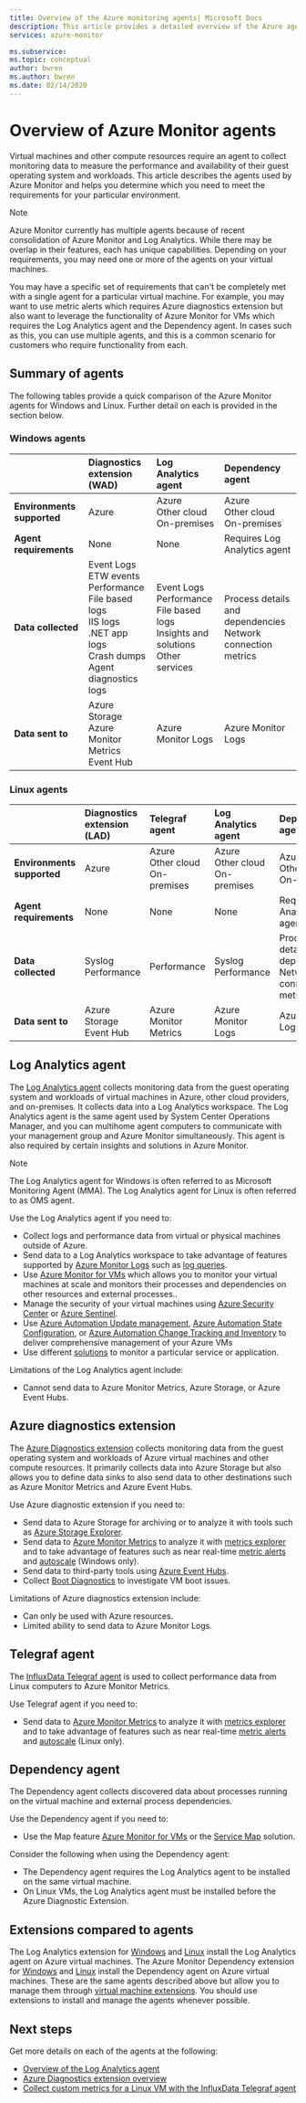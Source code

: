 ```yaml
---
title: Overview of the Azure monitoring agents| Microsoft Docs
description: This article provides a detailed overview of the Azure agents available which support monitoring virtual machines hosted in Azure or hybrid environment.
services: azure-monitor

ms.subservice:
ms.topic: conceptual
author: bwren
ms.author: bwren
ms.date: 02/14/2020
---
```


# Overview of Azure Monitor agents

Virtual machines and other compute resources require an agent to collect monitoring data to measure the performance and availability of their guest operating system and workloads. This article describes the agents used by Azure Monitor and helps you determine which you need to meet the requirements for your particular environment.

> [!NOTE]
> Azure Monitor currently has multiple agents because of recent consolidation of Azure Monitor and Log Analytics. While there may be overlap in their features, each has unique capabilities. Depending on your requirements, you may need one or more of the agents on your virtual machines. 

You may have a specific set of requirements that can't be completely met with a single agent for a particular virtual machine. For example, you may want to use metric alerts which requires Azure diagnostics extension but also want to leverage the functionality of Azure Monitor for VMs which requires the Log Analytics agent and the Dependency agent. In cases such as this, you can use multiple agents, and this is a common scenario for customers who require functionality from each.

## Summary of agents

The following tables provide a quick comparison of the Azure Monitor agents for Windows and Linux. Further detail on each is provided in the section below. 

### Windows agents

| | Diagnostics<br>extension (WAD) | Log Analytics<br>agent | Dependency<br>agent |
|:---|:---|:---|:---|
| **Environments supported** | Azure | Azure<br>Other cloud<br>On-premises | Azure<br>Other cloud<br>On-premises | 
| **Agent requirements**  | None | None | Requires Log Analytics agent |
| **Data collected** | Event Logs<br>ETW events<br>Performance<br>File based logs<br>IIS logs<br>.NET app logs<br>Crash dumps<br>Agent diagnostics logs | Event Logs<br>Performance<IIS logs><br>File based logs<br>Insights and solutions<br>Other services | Process details and dependencies<br>Network connection metrics |
| **Data sent to** | Azure Storage<br>Azure Monitor Metrics<br>Event Hub | Azure Monitor Logs | Azure Monitor Logs |


### Linux agents

| | Diagnostics<br>extension (LAD) | Telegraf<br>agent | Log Analytics<br>agent | Dependency<br>agent |
|:---|:---|:---|:---|:---|
| **Environments supported** | Azure | Azure<br>Other cloud<br>On-premises | Azure<br>Other cloud<br>On-premises | Azure<br>Other cloud<br>On-premises |
| **Agent requirements**  | None | None | None | Requires Log Analytics agent |
| **Data collected** | Syslog<br>Performance | Performance | Syslog<br>Performance| Process details and dependencies<br>Network connection metrics |
| **Data sent to** | Azure Storage<br>Event Hub | Azure Monitor Metrics | Azure Monitor Logs | Azure Monitor Logs |

## Log Analytics agent

The [Log Analytics agent](log-analytics-agent.md) collects monitoring data from the guest operating system and workloads of virtual machines in Azure, other cloud providers, and on-premises. It collects data into a Log Analytics workspace. The Log Analytics agent is the same agent used by System Center Operations Manager, and you can multihome agent computers to communicate with your management group and Azure Monitor simultaneously. This agent is also required by certain insights and solutions in Azure Monitor.


> [!NOTE]
> The Log Analytics agent for Windows is often referred to as Microsoft Monitoring Agent (MMA). The Log Analytics agent for Linux is often referred to as OMS agent.



Use the Log Analytics agent if you need to:

* Collect logs and performance data from virtual or physical machines outside of Azure. 
* Send data to a Log Analytics workspace to take advantage of features supported by [Azure Monitor Logs](data-platform-logs.md#what-can-you-do-with-azure-monitor-logs) such as [log queries](../log-query/log-query-overview.md).
* Use [Azure Monitor for VMs](../insights/vminsights-overview.md) which allows you to monitor your virtual machines at scale and monitors their processes and dependencies on other resources and external processes..  
* Manage the security of your virtual machines using [Azure Security Center](../../security-center/security-center-intro.md)  or [Azure Sentinel](../../sentinel/overview.md).
* Use [Azure Automation Update management](../../automation/update-management/update-mgmt-overview.md), [Azure Automation State Configuration](../../automation/automation-dsc-overview.md), or [Azure Automation Change Tracking and Inventory](../../automation/change-tracking.md) to deliver comprehensive management of your Azure VMs
* Use different [solutions](../monitor-reference.md#insights-and-core-solutions) to monitor a particular service or application.

Limitations of the Log Analytics agent include:

- Cannot send data to Azure Monitor Metrics, Azure Storage, or Azure Event Hubs.

## Azure diagnostics extension

The [Azure Diagnostics extension](diagnostics-extension-overview.md) collects monitoring data from the guest operating system and workloads of Azure virtual machines and other compute resources. It primarily collects data into Azure Storage but also allows you to define data sinks to also send data to other destinations such as Azure Monitor Metrics and Azure Event Hubs.

Use Azure diagnostic extension if you need to:

- Send data to Azure Storage for archiving or to analyze it with tools such as [Azure Storage Explorer](../../vs-azure-tools-storage-manage-with-storage-explorer.md).
- Send data to [Azure Monitor Metrics](data-platform-metrics.md) to analyze it with [metrics explorer](metrics-getting-started.md) and to take advantage of features such as near real-time [metric alerts](./alerts-metric-overview.md) and [autoscale](autoscale-overview.md) (Windows only).
- Send data to third-party tools using [Azure Event Hubs](diagnostics-extension-stream-event-hubs.md).
- Collect [Boot Diagnostics](../../virtual-machines/troubleshooting/boot-diagnostics.md) to investigate VM boot issues.

Limitations of Azure diagnostics extension include:

- Can only be used with Azure resources.
- Limited ability to send data to Azure Monitor Logs.

## Telegraf agent

The [InfluxData Telegraf agent](collect-custom-metrics-linux-telegraf.md) is used to collect performance data from Linux computers to Azure Monitor Metrics.

Use Telegraf agent if you need to:

* Send data to [Azure Monitor Metrics](data-platform-metrics.md) to analyze it with [metrics explorer](metrics-getting-started.md) and to take advantage of features such as near real-time [metric alerts](./alerts-metric-overview.md) and [autoscale](autoscale-overview.md) (Linux only). 



## Dependency agent

The Dependency agent collects discovered data about processes running on the virtual machine and external process dependencies. 

Use the Dependency agent if you need to:

* Use the Map feature [Azure Monitor for VMs](../insights/vminsights-overview.md) or the [Service Map](../insights/service-map.md) solution.

Consider the following when using the Dependency agent:

- The Dependency agent requires the Log Analytics agent to be installed on the same virtual machine.
- On Linux VMs, the Log Analytics agent must be installed before the Azure Diagnostic Extension.

## Extensions compared to agents

The Log Analytics extension for [Windows](../../virtual-machines/extensions/oms-windows.md) and [Linux](../../virtual-machines/extensions/oms-linux.md) install the Log Analytics agent on Azure virtual machines. The Azure Monitor Dependency extension for [Windows](../../virtual-machines/extensions/agent-dependency-windows.md) and [Linux](../../virtual-machines/extensions/agent-dependency-linux.md) install the Dependency agent on Azure virtual machines. These are the same agents described above but allow you to manage them through [virtual machine extensions](../../virtual-machines/extensions/overview.md). You should use extensions to install and manage the agents whenever possible.


## Next steps

Get more details on each of the agents at the following:

- [Overview of the Log Analytics agent](log-analytics-agent.md)
- [Azure Diagnostics extension overview](diagnostics-extension-overview.md)
- [Collect custom metrics for a Linux VM with the InfluxData Telegraf agent](collect-custom-metrics-linux-telegraf.md)

